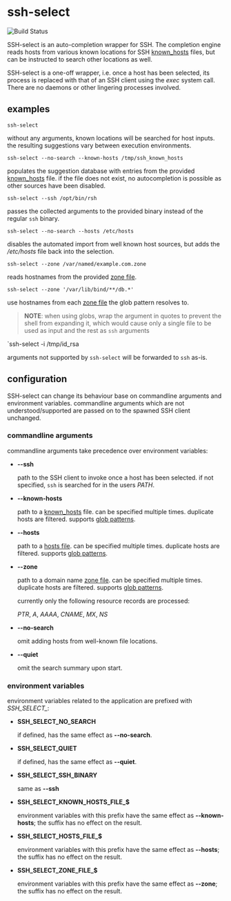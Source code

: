 # ssh-select

![Build Status](https://github.com/UiP9AV6Y/ssh-select/workflows/Build%2FTest/badge.svg)

SSH-select is an auto-completion wrapper for SSH.
The completion engine reads hosts from various
known locations for SSH [known_hosts][] files, but
can be instructed to search other locations as well.

SSH-select is a one-off wrapper, i.e. once a host
has been selected, its process is replaced with that
of an SSH client using the *exec* system call. There
are no daemons or other lingering processes involved.

## examples

`ssh-select`

without any arguments, known locations will be searched
for host inputs. the resulting suggestions vary between
execution environments.

`ssh-select --no-search --known-hosts /tmp/ssh_known_hosts`

populates the suggestion database with entries from the
provided [known_hosts][] file. if the file does not
exist, no autocompletion is possible as other sources
have been disabled.

`ssh-select --ssh /opt/bin/rsh`

passes the collected arguments to the provided binary
instead of the regular `ssh` binary.

`ssh-select --no-search --hosts /etc/hosts`

disables the automated import from well known host
sources, but adds the */etc/hosts* file back into
the selection.

`ssh-select --zone /var/named/example.com.zone`

reads hostnames from the provided [zone file][].

`ssh-select --zone '/var/lib/bind/**/db.*'`

use hostnames from each [zone file][] the glob pattern
resolves to.

> **NOTE**: when using globs, wrap the argument in
> quotes to prevent the shell from expanding it,
> which would cause only a single file to be
> used as input and the rest as `ssh` arguments

`ssh-select -i /tmp/id_rsa

arguments not supported by `ssh-select` will be
forwarded to `ssh` as-is.

## configuration

SSH-select can change its behaviour base on
commandline arguments and environment variables.
commandline arguments which are not
understood/supported are passed on to the spawned
SSH client unchanged.

### commandline arguments

commandline arguments take precedence over
environment variables:

* **--ssh**

  path to the SSH client to invoke once a host has
  been selected. if not specified, `ssh` is searched
  for in the users *PATH*.
* **--known-hosts**

  path to a [known_hosts][] file. can be specified
  multiple times. duplicate hosts are filtered.
  supports [glob patterns][].
* **--hosts**

  path to a [hosts file][]. can be specified
  multiple times. duplicate hosts are filtered.
  supports [glob patterns][].
* **--zone**

  path to a domain name [zone file][]. can be
  specified multiple times. duplicate hosts are
  filtered. supports [glob patterns][].

  currently only the following resource records
  are processed:

  *PTR*, *A*, *AAAA*, *CNAME*, *MX*, *NS*
* **--no-search**

  omit adding hosts from well-known file locations.
* **--quiet**

  omit the search summary upon start.

### environment variables

environment variables related to the application
are prefixed with *SSH_SELECT_*:

* **SSH_SELECT_NO_SEARCH**

  if defined, has the same effect as **--no-search**.
* **SSH_SELECT_QUIET**

  if defined, has the same effect as **--quiet**.
* **SSH_SELECT_SSH_BINARY**

  same as **--ssh**
* **SSH_SELECT_KNOWN_HOSTS_FILE_$**

  environment variables with this prefix have the
  same effect as **--known-hosts**; the suffix has
  no effect on the result.
* **SSH_SELECT_HOSTS_FILE_$**

  environment variables with this prefix have the
  same effect as **--hosts**; the suffix has
  no effect on the result.
* **SSH_SELECT_ZONE_FILE_$**

  environment variables with this prefix have the
  same effect as **--zone**; the suffix has
  no effect on the result.

[known_hosts]: http://man.openbsd.org/sshd.8#SSH_KNOWN_HOSTS_FILE_FORMAT
[hosts file]: http://www.tldp.org/LDP/solrhe/Securing-Optimizing-Linux-RH-Edition-v1.3/chap9sec95.html
[zone file]: https://tools.ietf.org/html/rfc1035
[glob patterns]: https://github.com/bmatcuk/doublestar#patterns
